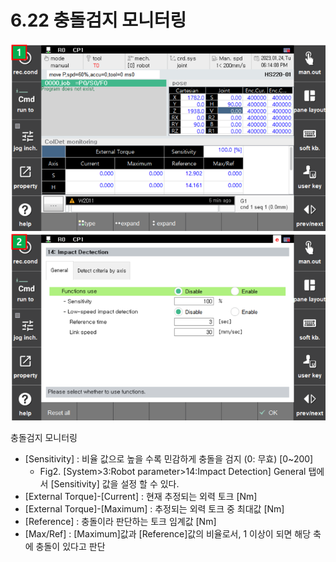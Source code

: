 ﻿# 6.22 충돌검지 모니터링
 
 ![](../_assets/tp630/coldet_monitoring_pane.png)
 ![](../_assets/tp630/coldet_monitoring.png)
 

충돌검지 모니터링 

 - [Sensitivity] : 비율 값으로 높을 수록 민감하게 충돌을 검지 (0: 무효) [0~200]
   - Fig2. [System>3:Robot parameter>14:Impact Detection] General 탭에서 [Sensitivity] 값을 설정 할 수 있다. 
 - [External Torque]-[Current] : 현재 추정되는 외력 토크 [Nm]
 - [External Torque]-[Maximum] : 추정되는 외력 토크 중 최대값 [Nm]
 - [Reference] : 충돌이라 판단하는 토크 임계값 [Nm]
 - [Max/Ref] : [Maximum]값과 [Reference]값의 비율로서, 1 이상이 되면 해당 축에 충돌이 있다고 판단 
